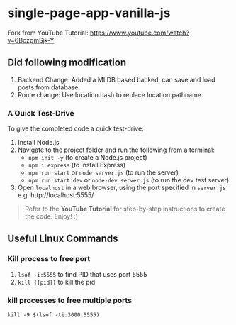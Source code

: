 # single-page-app-vanilla-js

Fork from YouTube Tutorial:
https://www.youtube.com/watch?v=6BozpmSjk-Y

## Did following modification
1. Backend Change: Added a MLDB based backed, can save and load posts from database.
2. Route change: Use location.hash to replace location.pathname.

### A Quick Test-Drive

To give the completed code a quick test-drive:

1. Install Node.js
2. Navigate to the project folder and run the following from a terminal:
   - `npm init -y` (to create a Node.js project)
   - `npm i express` (to install Express)
   - `npm run start` or `node server.js` (to run the server)
   - `npm run start:dev` or `node-dev server.js` (to run the dev test server)
3. Open `localhost` in a web browser, using the port specified in `server.js` e.g. http://localhost:5555/

> Refer to the **YouTube Tutorial** for step-by-step instructions to create the code. Enjoy! :)



## Useful Linux Commands
### Kill process to free port
1. `lsof -i:5555` to find PID that uses port 5555
2. `kill {{pid}}` to kill the pid

### kill processes to free multiple ports
`kill -9 $(lsof -ti:3000,5555)`
